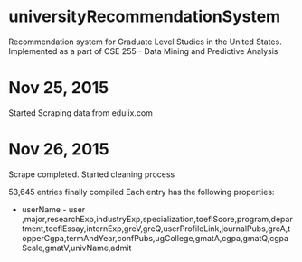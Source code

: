 # universityRecommendationSystem
Recommendation system for Graduate Level Studies in the United States. Implemented as a part of CSE 255 - Data Mining and Predictive Analysis

# Nov 25, 2015
Started Scraping data from edulix.com

# Nov 26, 2015
Scrape completed. Started cleaning process

53,645 entries finally compiled
Each entry has the following properties:
- userName - user
,major,researchExp,industryExp,specialization,toeflScore,program,department,toeflEssay,internExp,greV,greQ,userProfileLink,journalPubs,greA,topperCgpa,termAndYear,confPubs,ugCollege,gmatA,cgpa,gmatQ,cgpaScale,gmatV,univName,admit
